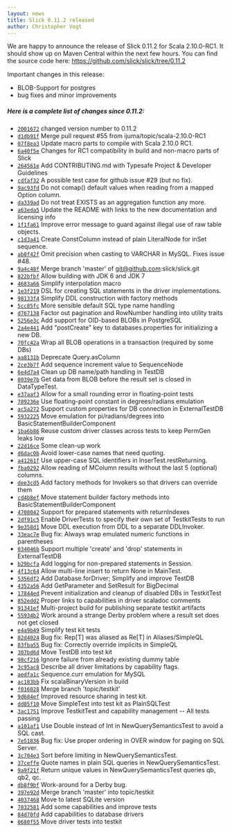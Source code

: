 ```yaml
---
layout: news
title: Slick 0.11.2 released
author: Christopher Vogt
---
```

We are happy to announce the release of Slick 0.11.2 for Scala 2.10.0-RC1. It
should show up on Maven Central within the next few hours. You can find the
source code here: https://github.com/slick/slick/tree/0.11.2

Important changes in this release:

* BLOB-Support for postgres
* bug fixes and minor improvements

##### Here is a complete list of changes since 0.11.2:

* [``2001672``](https://github.com/slick/slick/commit/2001672552ec879027a7ddac60f7a85b9c6d454d) changed version number to 0.11.2
* [``d1db91f``](https://github.com/slick/slick/commit/d1db91f0ffb1ed1ae691992b71794265f96b7a71) Merge pull request #55 from ijuma/topic/scala-2.10.0-RC1
* [``07f8ea3``](https://github.com/slick/slick/commit/07f8ea39cadd7381df55efb5db34a8fbb92cc921) Update macro parts to compile with Scala 2.10.0 RC1.
* [``6a40f5e``](https://github.com/slick/slick/commit/6a40f5ecb463098c30f9f5118ae7524dde153b74) Changes for RC1 compatibility in build and non-macro parts of Slick
* [``264561e``](https://github.com/slick/slick/commit/264561e80e32560f79642011b4e440a43f9195d1) Add CONTRIBUTING.md with Typesafe Project & Developer Guidelines
* [``cdfaf32``](https://github.com/slick/slick/commit/cdfaf323ef712340ae52c07f20584b0b6b52cc68) A possible test case for github issue #29 (but no fix).
* [``9ac93fd``](https://github.com/slick/slick/commit/9ac93fdbc19bc1e8c0af7aefff691afee1d83ab4) Do not comap() default values when reading from a mapped Option column.
* [``da339ad``](https://github.com/slick/slick/commit/da339ad92449f9b04c98c2460ecb9d8553dafdef) Do not treat EXISTS as an aggregation function any more.
* [``a63eda5``](https://github.com/slick/slick/commit/a63eda56a515d0753d0aaeeac57b80103ad0ee12) Update the README with links to the new documentation and licensing info
* [``1f1fa61``](https://github.com/slick/slick/commit/1f1fa61abdcf038ea75b8611837f0cf5afac666b) Improve error message to guard against illegal use of raw table objects.
* [``c1d3a41``](https://github.com/slick/slick/commit/c1d3a41047cfe8e44de6ef0020bebb1ea1a9b0a2) Create ConstColumn instead of plain LiteralNode for inSet sequence.
* [``ab8f42f``](https://github.com/slick/slick/commit/ab8f42fcbd890674ef6f145a862f84e08943510e) Omit precision when casting to VARCHAR in MySQL. Fixes issue #48.
* [``9a4c48f``](https://github.com/slick/slick/commit/9a4c48fdbd43e9d42a4384d5e262bdf716a8e904) Merge branch 'master' of git@github.com:slick/slick.git
* [``822bfbf``](https://github.com/slick/slick/commit/822bfbf97abd25f79f63f3f39392d0ef07846940) Allow building with JDK 6 and JDK 7
* [``4683a66``](https://github.com/slick/slick/commit/4683a667664c8c11157a9330ef7b92f02950041c) Simplify interpolation macro
* [``1e3f219``](https://github.com/slick/slick/commit/1e3f219cac290d47594b8c033e35b78870a89fbc) DSL for creating SQL statements in the driver implementations.
* [``98133f4``](https://github.com/slick/slick/commit/98133f41f6da870da26617ec9f26f4322f2cadb2) Simplify DDL construction with factory methods
* [``5cc85fc``](https://github.com/slick/slick/commit/5cc85fcb562a10b71fa7f8e8dbae34dc455b0880) More sensible default SQL type name handling
* [``d767138``](https://github.com/slick/slick/commit/d76713853e0c9ac94f00acc9953f83761a23ab9b) Factor out pagination and RowNumber handling into utility traits
* [``5256e3c``](https://github.com/slick/slick/commit/5256e3c6f16d21761d00574d7b1b64908f5983d0) Add support for OID-based BLOBs in PostgreSQL
* [``2a4e441``](https://github.com/slick/slick/commit/2a4e441ea06b92a3f6fac732e7846e4846a2de69) Add "postCreate" key to databases.properties for initializing a new DB.
* [``70fc42a``](https://github.com/slick/slick/commit/70fc42a0b78ca3427830686595ab86fc22b440a2) Wrap all BLOB operations in a transaction (required by some DBs)
* [``aa8131b``](https://github.com/slick/slick/commit/aa8131bf55f0684a40a599180075994a0c713c0b) Deprecate Query.asColumn
* [``2ce3b7f``](https://github.com/slick/slick/commit/2ce3b7ff26cc20b95bd511c855d8a1a611131d3f) Add sequence increment value to SequenceNode
* [``6e4d7a4``](https://github.com/slick/slick/commit/6e4d7a4d23fac9656f5da2b2492a87577bf19143) Clean up DB name/path handling in TestDB
* [``8039e7b``](https://github.com/slick/slick/commit/8039e7b0df7a27b051bc0a629130324adcc38ff7) Get data from BLOB before the result set is closed in DataTypeTest.
* [``e37aaf3``](https://github.com/slick/slick/commit/e37aaf32856d70af3bdcecd3680c883df57196f6) Allow for a small rounding error in floating-point tests
* [``789236e``](https://github.com/slick/slick/commit/789236e88930ce0eed66b1737c36a32055d54a9e) Use floating-point constant in degrees/radians emulation
* [``ac5a272``](https://github.com/slick/slick/commit/ac5a2725f7f88f69b5d871e7be2ee906ad9387c0) Support custom properties for DB connection in ExternalTestDB
* [``5932225``](https://github.com/slick/slick/commit/5932225f010b267ce15667629d35f8bfe18622bf) Move emulation for pi/radians/degrees into BasicStatementBuilderComponent
* [``1ba6b86``](https://github.com/slick/slick/commit/1ba6b86e5583c6bf95a17f7f4b922a6dbef55557) Reuse custom driver classes across tests to keep PermGen leaks low
* [``22d16ce``](https://github.com/slick/slick/commit/22d16ce3bda09170753878932c6bf363fa97ea6a) Some clean-up work
* [``d6dac0b``](https://github.com/slick/slick/commit/d6dac0b9df3978a22dbf7f07197f14e84b276173) Avoid lower-case names that need quoting.
* [``a41261f``](https://github.com/slick/slick/commit/a41261ff86f8fc0c4dc97cddeaabb7fa98af03fc) Use upper-case SQL identifiers in InserTest.restReturning.
* [``fba0292``](https://github.com/slick/slick/commit/fba0292b7e447985d2b8126cead2b18b3043adf6) Allow reading of MColumn results without the last 5 (optional) columns.
* [``dee3cd5``](https://github.com/slick/slick/commit/dee3cd5dc43f6feef9840a522a00df687d2d7076) Add factory methods for Invokers so that drivers can override them
* [``cd4b8ef``](https://github.com/slick/slick/commit/cd4b8ef01e0d42da175c08e190569b0d5f078197) Move statement builder factory methods into BasicStatementBuilderComponent
* [``4708042``](https://github.com/slick/slick/commit/470804232d870801488931473ed08ea8af262307) Support for prepared statements with returnIndexes
* [``2df91c5``](https://github.com/slick/slick/commit/2df91c55aaefd942c3848a68210ac3f64f0dc89b) Enable DriverTests to specify their own set of TestkitTests to run
* [``9e358d1``](https://github.com/slick/slick/commit/9e358d1f102e2f863132a5cea2918567c4a5656a) Move DDL execution from DDL to a separate DDLInvoker.
* [``33eac7e``](https://github.com/slick/slick/commit/33eac7e4de82abeb970be397fd3d44b4bf43277b) Bug fix: Always wrap emulated numeric functions in parentheses
* [``034046b``](https://github.com/slick/slick/commit/034046b80117590cd15ac36d7125f8977270e013) Support multiple 'create' and 'drop' statements in ExternalTestDB
* [``b29bcfa``](https://github.com/slick/slick/commit/b29bcfafccbed8e6e18097913df65cf30c80efe9) Add logging for non-prepared statements in Session.
* [``4f13c64``](https://github.com/slick/slick/commit/4f13c64deb628c06273ef1dac6680db0d30f9e8d) Allow multi-line insert to return None in MainTest.
* [``5356df2``](https://github.com/slick/slick/commit/5356df2623baf4ade0500574616da12a6717788c) Add Database.forDriver; Simplify and improve TestDB
* [``4352a56``](https://github.com/slick/slick/commit/4352a5637a331f85f33ab5dbff50f4ae51ac01b1) Add GetParameter and SetResult for BigDecimal
* [``17844ed``](https://github.com/slick/slick/commit/17844ed1497206d4d58ee9628d263f0c91fb45a5) Prevent initialization and cleanup of disabled DBs in TestkitTest
* [``852edd2``](https://github.com/slick/slick/commit/852edd28b0c34597f0b21617851ea4a2ec5f2990) Proper links to capabilities in driver scaladoc comments
* [``91341ef``](https://github.com/slick/slick/commit/91341ef3eaf90b83ee9d2c30a015e04780b9437c) Multi-project build for publishing separate testkit artifacts
* [``55934b2``](https://github.com/slick/slick/commit/55934b278ab127b52ac7d2b921c35724304c2a23) Work around a strange Derby problem where a result set does not get closed
* [``e4a9b49``](https://github.com/slick/slick/commit/e4a9b499c37ebf48b0c8312ed20646b0450c7329) Simplify test kit tests
* [``82d4024``](https://github.com/slick/slick/commit/82d40240b35b9336725d2f23ee7b783d8d5a4727) Bug fix: Rep\[T\] was aliased as Re\[T\] in Aliases/SimpleQL
* [``83fba55``](https://github.com/slick/slick/commit/83fba55322c0d68244b548e4cf5c81b39cea9417) Bug fix: Correctly override implicits in SimpleQL
* [``307bd6d``](https://github.com/slick/slick/commit/307bd6dcf26a593d59a7dc2b9e869a467439fd55) Move TestDB into test kit
* [``98cf216``](https://github.com/slick/slick/commit/98cf2168ac8a45cc8141750ba5e4a244b986f9ac) Ignore failure from already existing dummy table
* [``3c95ac8``](https://github.com/slick/slick/commit/3c95ac8b3c1960c9107dd604bd0fa8c141ddc95a) Describe all driver limitations by capability flags.
* [``aedfa1c``](https://github.com/slick/slick/commit/aedfa1c5c7e0affe02d87a6b244c1f3ffd4a666a) Sequence.curr emulation for MySQL
* [``ac183bb``](https://github.com/slick/slick/commit/ac183bb54980c941ae006263c94be4b840e71c8b) Fix scalaBinaryVersion in build
* [``f016028``](https://github.com/slick/slick/commit/f016028ada2ae620d0d9b28631ecea3233478937) Merge branch 'topic/testkit'
* [``9d684ef``](https://github.com/slick/slick/commit/9d684ef9770535b7d603bd5a8cd4d9b846dd865c) Improved resource sharing in test kit.
* [``dd85f10``](https://github.com/slick/slick/commit/dd85f101c663cb7ad2e1f946d4b6490d232fd0d9) Move SimpleTest into test kit as PlainSQLTest
* [``3ac1751``](https://github.com/slick/slick/commit/3ac1751d4eb24826b83ed8e65a385b175b9e52bd) Improve TestkitTest and capability management -- All tests passing
* [``a101af1``](https://github.com/slick/slick/commit/a101af1d2db12976d65ffd3935371d607c37d69a) Use Double instead of Int in NewQuerySemanticsTest to avoid a SQL cast.
* [``7e51836``](https://github.com/slick/slick/commit/7e51836a687678b6afe76a225f04b16786116403) Bug fix: Use proper ordering in OVER window for paging on SQL Server.
* [``3c704e3``](https://github.com/slick/slick/commit/3c704e3043621e7a8fcabfa8d5d18778fabd99de) Sort before limiting in NewQuerySemanticsTest.
* [``37ceffe``](https://github.com/slick/slick/commit/37ceffe3317a2d42b3a80e3372e6a88cf02e730e) Quote names in plain SQL queries in NewQuerySemanticsTest.
* [``9a9f21f``](https://github.com/slick/slick/commit/9a9f21f06695655ccb381757eb9b7f202640b082) Return unique values in NewQuerySemanticsTest queries qb, qb2, qc.
* [``db8f9bf``](https://github.com/slick/slick/commit/db8f9bf5b12579d1fde1ac549b76e2305c45b323) Work-around for a Derby bug.
* [``397e92d``](https://github.com/slick/slick/commit/397e92dd9a3dc1d97f26fe4c209aa7bfdae59b12) Merge branch 'master' into topic/testkit
* [``4037468``](https://github.com/slick/slick/commit/40374683b20d69ec19d62e4954bd1d6050e249a2) Move to latest SQLite version
* [``7832581``](https://github.com/slick/slick/commit/78325811fec00f39e55e90326a1ffa91e4412590) Add some capabilities and improve tests
* [``84d70fd``](https://github.com/slick/slick/commit/84d70fd5bf7202b65491b0c719e53c0b8abe7742) Add capabilities to database drivers
* [``0680f55``](https://github.com/slick/slick/commit/0680f5532bea095d4d0726ff97932fe4ac7a6709) Move driver tests into testkit

